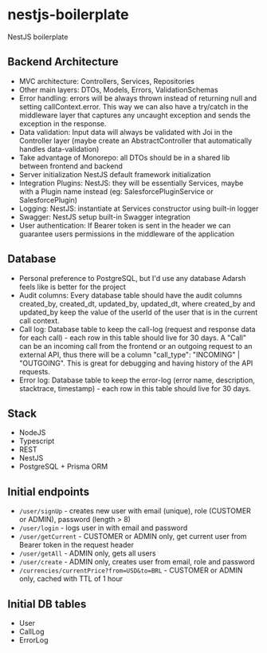 # nestjs-boilerplate
NestJS boilerplate

## Backend Architecture
- MVC architecture: Controllers, Services, Repositories
- Other main layers: DTOs, Models, Errors, ValidationSchemas
- Error handling: errors will be always thrown instead of returning null and setting callContext.error. This way we can also have a try/catch in the middleware layer that captures any uncaught exception and sends the exception in the response.
- Data validation: Input data will always be validated with Joi in the Controller layer (maybe create an AbstractController that automatically handles data-validation)
- Take advantage of Monorepo: all DTOs should be in a shared lib between frontend and backend
- Server initialization NestJS default framework initialization
- Integration Plugins: NestJS: they will be essentially Services, maybe with a Plugin name instead (eg: SalesforcePluginService or SalesforcePlugin)
- Logging: NestJS: instantiate at Services constructor using built-in logger
- Swagger: NestJS setup built-in Swagger integration
- User authentication: If Bearer token is sent in the header we can guarantee users permissions in the middleware of the application

## Database
- Personal preference to PostgreSQL, but I'd use any database Adarsh feels like is better for the project
- Audit columns: Every database table should have the audit columns created_by, created_dt, updated_by, updated_dt, where created_by and updated_by keep the value of the userId of the user that is in the current call context.
- Call log: Database table to keep the call-log (request and response data for each call) - each row in this table should live for 30 days. A "Call" can be an incoming call from the frontend or an outgoing request to an external API, thus there will be a column "call_type": "INCOMING" | "OUTGOING". This is great for debugging and having history of the API requests.
- Error log: Database table to keep the error-log (error name, description, stacktrace, timestamp) - each row in this table should live for 30 days.

## Stack
- NodeJS
- Typescript
- REST
- NestJS
- PostgreSQL + Prisma ORM

## Initial endpoints
- `/user/signUp` - creates new user with email (unique), role (CUSTOMER or ADMIN), password (length > 8)
- `/user/login` - logs user in with email and password
- `/user/getCurrent` - CUSTOMER or ADMIN only, get current user from Bearer token in the request header
- `/user/getAll` - ADMIN only, gets all users
- `/user/create` - ADMIN only, creates user from email, role and password
- `/currencies/currentPrice?from=USD&to=BRL` - CUSTOMER or ADMIN only, cached with TTL of 1 hour

## Initial DB tables
- User
- CallLog
- ErrorLog
